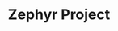 ---
image: /assets/images/projects/zephyr-project.png
title: Zephyr Project
url: https://www.zephyrproject.org
---